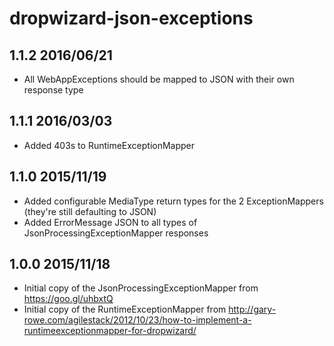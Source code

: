 # dropwizard-json-exceptions

## 1.1.2 2016/06/21

* All WebAppExceptions should be mapped to JSON with their own response type

## 1.1.1 2016/03/03

* Added 403s to RuntimeExceptionMapper

## 1.1.0 2015/11/19

* Added configurable MediaType return types for the 2 ExceptionMappers (they're still defaulting to JSON)
* Added ErrorMessage JSON to all types of JsonProcessingExceptionMapper responses

## 1.0.0 2015/11/18

* Initial copy of the JsonProcessingExceptionMapper from https://goo.gl/uhbxtQ
* Initial copy of the RuntimeExceptionMapper from http://gary-rowe.com/agilestack/2012/10/23/how-to-implement-a-runtimeexceptionmapper-for-dropwizard/

